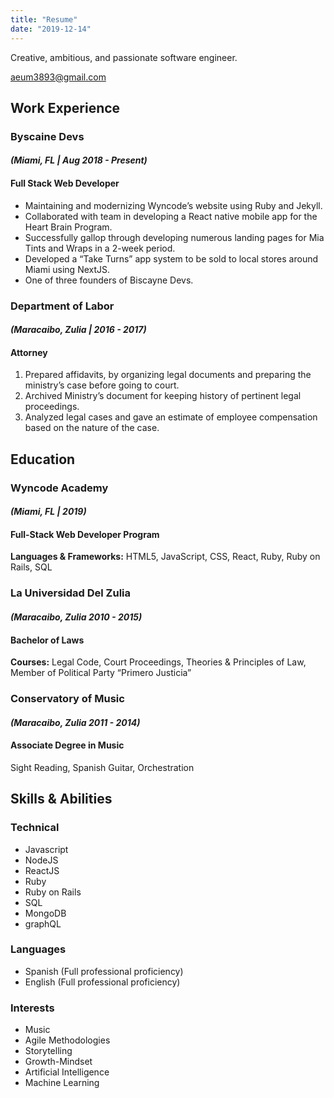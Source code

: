 ```yaml
---
title: "Resume"
date: "2019-12-14"
---
```


Creative, ambitious, and passionate software engineer.

aeum3893@gmail.com

## Work Experience

### Byscaine Devs
#### *(Miami, FL | Aug 2018 - Present)*
#### Full Stack Web Developer 

- Maintaining and modernizing Wyncode’s website using Ruby and Jekyll.
- Collaborated with team in developing a React native mobile app for the Heart Brain Program.
- Successfully gallop through developing numerous landing pages for Mia Tints and Wraps in a 2-week period.
- Developed a “Take Turns” app system to be sold to local stores around Miami using NextJS.
- One of three founders of Biscayne Devs.

### Department of Labor
#### *(Maracaibo, Zulia | 2016 - 2017)*
#### Attorney

1. Prepared affidavits, by organizing legal documents and preparing the ministry’s case before going to court.
2. Archived Ministry’s document for keeping history of pertinent legal proceedings.
3. Analyzed legal cases and gave an estimate of employee compensation based on the nature of the case.

## Education

### Wyncode Academy
#### *(Miami, FL | 2019)*
#### Full-Stack Web Developer Program 

__Languages & Frameworks:__ HTML5, JavaScript, CSS, React, Ruby, Ruby on Rails, SQL

### La Universidad Del Zulia 
#### *(Maracaibo, Zulia 2010 - 2015)*
#### Bachelor of Laws 

__Courses:__ Legal Code, Court Proceedings, Theories & Principles of Law, Member of Political Party “Primero Justicia”

### Conservatory of Music 
#### *(Maracaibo, Zulia 2011 - 2014)*
#### Associate Degree in Music

Sight Reading, Spanish Guitar, Orchestration

## Skills & Abilities
### Technical
- Javascript
- NodeJS
- ReactJS
- Ruby
- Ruby on Rails
- SQL
- MongoDB
- graphQL

### Languages
- Spanish (Full professional proficiency)
- English (Full professional proficiency)

### Interests
- Music
- Agile Methodologies
- Storytelling
- Growth-Mindset
- Artificial Intelligence
- Machine Learning